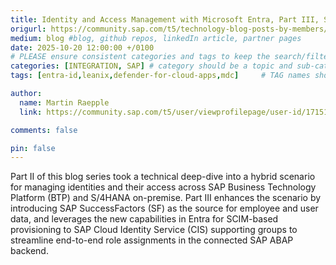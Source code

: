```yaml
---
title: Identity and Access Management with Microsoft Entra, Part III, SuccessFactors and Role Provisioning
origurl: https://community.sap.com/t5/technology-blog-posts-by-members/identity-and-access-management-with-microsoft-entra-part-iii-successfactors/ba-p/14233747
medium: blog #blog, github repos, linkedIn article, partner pages
date: 2025-10-20 12:00:00 +/0100
# PLEASE ensure consistent categories and tags to keep the search/filtering meaningful!
categories: [INTEGRATION, SAP] # category should be a topic and sub-category primary product
tags: [entra-id,leanix,defender-for-cloud-apps,mdc]     # TAG names should always be lowercase

author:
  name: Martin Raepple
  link: https://community.sap.com/t5/user/viewprofilepage/user-id/171519

comments: false

pin: false
---
```

Part II of this blog series took a technical deep-dive into a hybrid scenario for managing identities and their access across SAP Business Technology Platform (BTP) and S/4HANA on-premise. Part III enhances the scenario by introducing SAP SuccessFactors (SF) as the source for employee and user data, and leverages the new capabilities in Entra for SCIM-based provisioning to SAP Cloud Identity Service (CIS) supporting groups to streamline end-to-end role assignments in the connected SAP ABAP backend.
